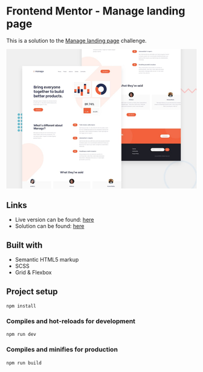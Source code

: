 # Frontend Mentor - Manage landing page

This is a solution to the [Manage landing page](https://www.frontendmentor.io/challenges/manage-landing-page-SLXqC6P5) challenge.

![Design preview for the Manage landing page coding challenge](./design/desktop-preview.jpg)

## Links

- Live version can be found: [here]()
- Solution can be found: [here]()

## Built with

- Semantic HTML5 markup
- SCSS
- Grid & Flexbox

## Project setup

```
npm install
```

### Compiles and hot-reloads for development

```
npm run dev
```

### Compiles and minifies for production

```
npm run build
```
